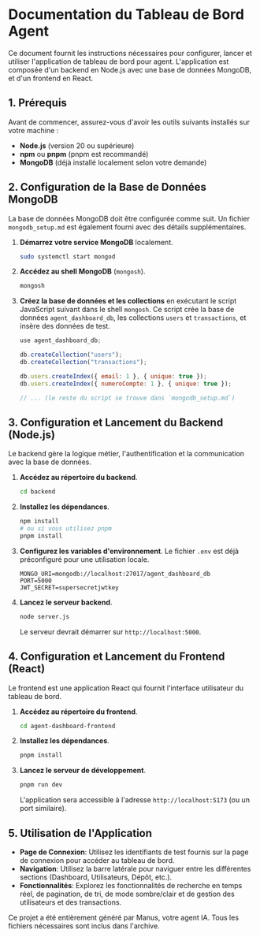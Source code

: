 # Documentation du Tableau de Bord Agent

Ce document fournit les instructions nécessaires pour configurer, lancer et utiliser l'application de tableau de bord pour agent. L'application est composée d'un backend en Node.js avec une base de données MongoDB, et d'un frontend en React.

## 1. Prérequis

Avant de commencer, assurez-vous d'avoir les outils suivants installés sur votre machine :

*   **Node.js** (version 20 ou supérieure)
*   **npm** ou **pnpm** (pnpm est recommandé)
*   **MongoDB** (déjà installé localement selon votre demande)

## 2. Configuration de la Base de Données MongoDB

La base de données MongoDB doit être configurée comme suit. Un fichier `mongodb_setup.md` est également fourni avec des détails supplémentaires.

1.  **Démarrez votre service MongoDB** localement.

    ```bash
    sudo systemctl start mongod
    ```

2.  **Accédez au shell MongoDB** (`mongosh`).

    ```bash
    mongosh
    ```

3.  **Créez la base de données et les collections** en exécutant le script JavaScript suivant dans le shell `mongosh`. Ce script crée la base de données `agent_dashboard_db`, les collections `users` et `transactions`, et insère des données de test.

    ```javascript
    use agent_dashboard_db;

    db.createCollection("users");
    db.createCollection("transactions");

    db.users.createIndex({ email: 1 }, { unique: true });
    db.users.createIndex({ numeroCompte: 1 }, { unique: true });

    // ... (le reste du script se trouve dans `mongodb_setup.md`)
    ```

## 3. Configuration et Lancement du Backend (Node.js)

Le backend gère la logique métier, l'authentification et la communication avec la base de données.

1.  **Accédez au répertoire du backend**.

    ```bash
    cd backend
    ```

2.  **Installez les dépendances**.

    ```bash
    npm install
    # ou si vous utilisez pnpm
    pnpm install
    ```

3.  **Configurez les variables d'environnement**. Le fichier `.env` est déjà préconfiguré pour une utilisation locale.

    ```dotenv
    MONGO_URI=mongodb://localhost:27017/agent_dashboard_db
    PORT=5000
    JWT_SECRET=supersecretjwtkey
    ```

4.  **Lancez le serveur backend**.

    ```bash
    node server.js
    ```

    Le serveur devrait démarrer sur `http://localhost:5000`.

## 4. Configuration et Lancement du Frontend (React)

Le frontend est une application React qui fournit l'interface utilisateur du tableau de bord.

1.  **Accédez au répertoire du frontend**.

    ```bash
    cd agent-dashboard-frontend
    ```

2.  **Installez les dépendances**.

    ```bash
    pnpm install
    ```

3.  **Lancez le serveur de développement**.

    ```bash
    pnpm run dev
    ```

    L'application sera accessible à l'adresse `http://localhost:5173` (ou un port similaire).

## 5. Utilisation de l'Application

*   **Page de Connexion**: Utilisez les identifiants de test fournis sur la page de connexion pour accéder au tableau de bord.
*   **Navigation**: Utilisez la barre latérale pour naviguer entre les différentes sections (Dashboard, Utilisateurs, Dépôt, etc.).
*   **Fonctionnalités**: Explorez les fonctionnalités de recherche en temps réel, de pagination, de tri, de mode sombre/clair et de gestion des utilisateurs et des transactions.

Ce projet a été entièrement généré par Manus, votre agent IA. Tous les fichiers nécessaires sont inclus dans l'archive.
